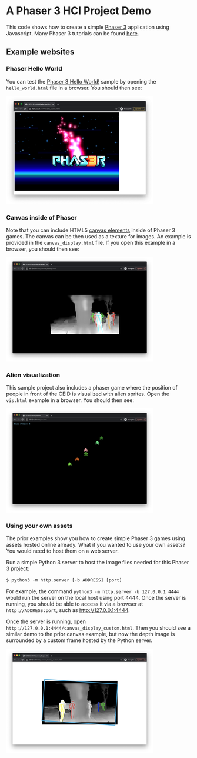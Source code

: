 # A Phaser 3 HCI Project Demo

This code shows how to create a simple [Phaser 3](https://phaser.io/) application using Javascript. Many Phaser 3 tutorials can be found [here](https://phaser.io/tutorials/getting-started-phaser3/).

## Example websites

### Phaser Hello World

You can test the [Phaser 3 Hello World!](https://phaser.io/tutorials/getting-started-phaser3/part5) sample by opening the `hello_world.html` file in a browser. You should then see:

<img src="docs/hello_world.png" width="400"/>

### Canvas inside of Phaser

Note that you can include HTML5 [canvas elements](https://www.w3schools.com/html/html5_canvas.asp) inside of Phaser 3 games. The canvas can be then used
as a texture for images. An example is provided in the `canvas_display.html` file. If you open this example in a browser, you should then see:

<img src="docs/canvas.png" width="400"/>

### Alien visualization

This sample project also includes a phaser game where the position of people in front of the CEID is visualized with alien sprites.
Open the `vis.html` example in a browser. You should then see:

<img src="docs/aliens.png" width="400"/>

### Using your own assets

The prior examples show you how to create simple Phaser 3 games using assets hosted online already. What if you wanted to use your own assets? You would need to host them on a web server.

Run a simple Python 3 server to host the image files needed for this Phaser 3 project:

```python
$ python3 -m http.server [-b ADDRESS] [port]
```

For example, the command `python3 -m http.server -b 127.0.0.1 4444` would run the server on the local host using port 4444. Once the server is running, you should be able to access it via a browser at `http://ADDRESS:port`, such as http://127.0.0.1:4444.

Once the server is running, open `http://127.0.0.1:4444/canvas_display_custom.html`. Then you should see a similar demo to the prior canvas example, but now the depth image is surrounded by a custom frame hosted by the Python server.

<img src="docs/canvas_custom.png" width="400"/>



